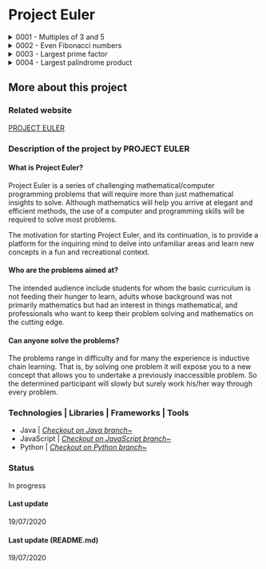 # Project Euler

<details markdown="block">
<summary>0001 - Multiples of 3 and 5</summary>

## Multiples of 3 and 5
If we list all the natural numbers below 10 that are multiples of 3 or 5, we get 3, 5, 6 and 9. The sum of these multiples is 23.  
Find the sum of all the multiples of 3 or 5 below 1000.

</details>

<details markdown="block">
<summary>0002 - Even Fibonacci numbers</summary>

## Even Fibonacci numbers
Each new term in the Fibonacci sequence is generated by adding the previous two terms. By starting with 1 and 2, the first 10 terms will be:

1, 2, 3, 5, 8, 13, 21, 34, 55, 89, ...

By considering the terms in the Fibonacci sequence whose values do not exceed four million, find the sum of the even-valued terms.
</details>
<details markdown="block">
<summary>0003 - Largest prime factor</summary>

## Largest prime factor
The prime factors of 13195 are 5, 7, 13 and 29.

What is the largest prime factor of the number 600851475143 ?

</details>
<details markdown="block">
<summary>0004 - Largest palindrome product</summary>

## Largest palindrome product

A palindromic number reads the same both ways. The largest palindrome made from the product of two 2-digit numbers is 9009 = 91 × 99.

Find the largest palindrome made from the product of two 3-digit numbers.


</details>

## More about this project

### Related website
[PROJECT EULER](https://projecteuler.net/)

### Description of the project by PROJECT EULER

#### What is Project Euler?

Project Euler is a series of challenging mathematical/computer programming problems that will require more than just mathematical insights to solve. Although mathematics will help you arrive at elegant and efficient methods, the use of a computer and programming skills will be required to solve most problems.

The motivation for starting Project Euler, and its continuation, is to provide a platform for the inquiring mind to delve into unfamiliar areas and learn new concepts in a fun and recreational context.

#### Who are the problems aimed at?

The intended audience include students for whom the basic curriculum is not feeding their hunger to learn, adults whose background was not primarily mathematics but had an interest in things mathematical, and professionals who want to keep their problem solving and mathematics on the cutting edge.

#### Can anyone solve the problems?

The problems range in difficulty and for many the experience is inductive chain learning. That is, by solving one problem it will expose you to a new concept that allows you to undertake a previously inaccessible problem. So the determined participant will slowly but surely work his/her way through every problem.

### Technologies | Libraries | Frameworks | Tools  
- Java | [*Checkout on Java branch~*](https://github.com/Dyrits/PROJECT-EULER/tree/JavaScript)
- JavaScript | [*Checkout on JavaScript branch~*](https://github.com/Dyrits/PROJECT-EULER/tree/JavaScript)
- Python | [*Checkout on Python branch~*](https://github.com/Dyrits/PROJECT-EULER/tree/Python)

### Status
In progress

#### Last update
19/07/2020

#### Last update (README.md)
19/07/2020



